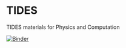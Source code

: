 # TIDES
TIDES materials for Physics and Computation

[![Binder](http://mybinder.org/badge.svg)](http://mybinder.org/repo/BrynMawrCollege/TIDES)

